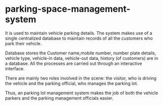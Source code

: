 # parking-space-management-system

It is used to maintain vehicle parking details. The system makes use of a single centralized database to maintain records of all the customers who park their vehicle.

Database stores the Customer name,mobile number, number plate details, vehicle type, vehicle-in data, vehicle-out data, history (of customers) are in a database. All the processes are carried out through an interactive interface.

There are mainly two roles involved in the scene: the visitor, who is driving the vehicle and the parking official, who manages the parking lot.

Thus, an parking lot management system makes the job of both the vehicle parkers and the parking management officials easier.
